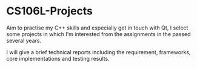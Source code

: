 # CS106L-Projects

Aim to practise my C++ skills and especially get in touch with Qt, I select some projects in which I'm interested from the assignments in the passed several years. 

I will give a brief technical reports including the requirement, frameworks, core implementations and testing results.

